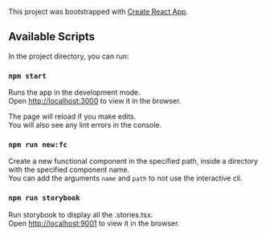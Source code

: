 This project was bootstrapped with [Create React App](https://github.com/facebook/create-react-app).

## Available Scripts

In the project directory, you can run:

### `npm start`

Runs the app in the development mode.<br />
Open [http://localhost:3000](http://localhost:3000) to view it in the browser.

The page will reload if you make edits.<br />
You will also see any lint errors in the console.

### `npm run new:fc`

Create a new functional component in the specified path, inside a directory with the specified component name.<br />
You can add the arguments `name` and `path` to not use the interactive cli.

### `npm run storybook`

Run storybook to display all the .stories.tsx.<br />
Open [http://localhost:9001](http://localhost:9001) to view it in the browser.




